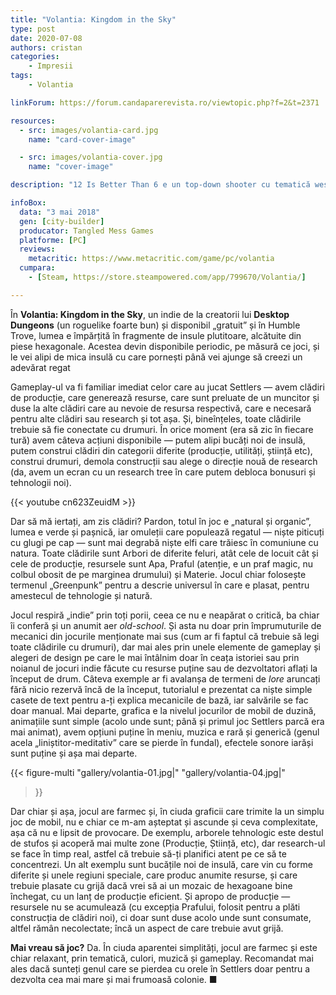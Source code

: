 ```yaml
---
title: "Volantia: Kingdom in the Sky"
type: post
date: 2020-07-08
authors: cristan
categories:
    - Impresii
tags:
    - Volantia

linkForum: https://forum.candaparerevista.ro/viewtopic.php?f=2&t=2371

resources:
  - src: images/volantia-card.jpg
    name: "card-cover-image"

  - src: images/volantia-cover.jpg
    name: "cover-image"

description: "12 Is Better Than 6 e un top-down shooter cu tematică western și asemănări evidente, ca gameplay și perspectivă, cu Hotline Miami, așa că nu necesită prea multe explicații suplimentare. Nu are o poveste la fel de interesantă, e ceva simplu, cu evadare și răzbunare, dar contează mai puțin, pentru că acțiunea e intensă și brutală — mișcările personajelor sunt foarte rapide, iar schimburile de focuri sunt frecvente, se declanșează brusc și se termină la fel de repede, pentru că orice lovitură e fatală, inclusiv pentru protagonist."

infoBox:
  data: "3 mai 2018"
  gen: [city-builder]
  producator: Tangled Mess Games
  platforme: [PC]
  reviews:
    metacritic: https://www.metacritic.com/game/pc/volantia
  cumpara:
    - [Steam, https://store.steampowered.com/app/799670/Volantia/]

---
```


În **Volantia: Kingdom in the Sky**, un indie de la creatorii lui **Desktop Dungeons** (un roguelike foarte bun) și disponibil „gratuit” și în Humble Trove, lumea e împărțită în fragmente de insule plutitoare, alcătuite din piese hexagonale. Acestea devin disponibile periodic, pe măsură ce joci, și le vei alipi de mica insulă cu care pornești până vei ajunge să creezi un adevărat regat

Gameplay-ul va fi familiar imediat celor care au jucat Settlers — avem clădiri de producție, care generează resurse, care sunt preluate de un muncitor și duse la alte clădiri care au nevoie de resursa respectivă, care e necesară pentru alte clădiri sau research și tot așa. Și, bineînțeles, toate clădirile trebuie să fie conectate cu drumuri. În orice moment (era să zic în fiecare tură) avem câteva acțiuni disponibile — putem alipi bucăți noi de insulă, putem construi clădiri din categorii diferite (producție, utilități, știință etc), construi drumuri, demola construcții sau alege o direcție nouă de research (da, avem un ecran cu un research tree în care putem debloca bonusuri și tehnologii noi).

{{< youtube cn623ZeuidM >}}

Dar să mă iertați, am zis clădiri? Pardon, totul în joc e „natural și organic”, lumea e verde și pașnică, iar omuleții care populează regatul — niște piticuți cu glugi pe cap — sunt mai degrabă niște elfi care trăiesc în comuniune cu natura. Toate clădirile sunt Arbori de diferite feluri, atât cele de locuit cât și cele de producție, resursele sunt Apa, Praful (atenție, e un praf magic, nu colbul obosit de pe marginea drumului) și Materie. Jocul chiar folosește termenul „Greenpunk” pentru a descrie universul în care e plasat, pentru amestecul de tehnologie și natură.

Jocul respiră „indie” prin toți porii, ceea ce nu e neapărat o critică, ba chiar îi conferă și un anumit aer _old-school_. Și asta nu doar prin împrumuturile de mecanici din jocurile menționate mai sus (cum ar fi faptul că trebuie să legi toate clădirile cu drumuri), dar mai ales prin unele elemente de gameplay și alegeri de design pe care le mai întâlnim doar în ceața istoriei sau prin noianul de jocuri indie făcute cu resurse puține sau de dezvoltatori aflați la început de drum. Câteva exemple ar fi avalanșa de termeni de _lore_ aruncați fără nicio rezervă încă de la început, tutorialul e prezentat ca niște simple casete de text pentru a-ți explica mecanicile de bază, iar salvările se fac doar manual. Mai departe, grafica e la nivelul jocurilor de mobil de duzină, animațiile sunt simple (acolo unde sunt; până și primul joc Settlers parcă era mai animat), avem opțiuni puține în meniu, muzica e rară și generică (genul acela „liniștitor-meditativ” care se pierde în fundal), efectele sonore iarăși sunt puține și așa mai departe.

{{< figure-multi
    "gallery/volantia-01.jpg|"
    "gallery/volantia-04.jpg|"
>}}

Dar chiar și așa, jocul are farmec și, în ciuda graficii care trimite la un simplu joc de mobil, nu e chiar ce m-am așteptat și ascunde și ceva complexitate, așa că nu e lipsit de provocare. De exemplu, arborele tehnologic este destul de stufos și acoperă mai multe zone (Producție, Știință, etc), dar research-ul se face în timp real, astfel că trebuie să-ți planifici atent pe ce să te concentrezi. Un alt exemplu sunt bucățile noi de insulă, care vin cu forme diferite și unele regiuni speciale, care produc anumite resurse, și care trebuie plasate cu grijă dacă vrei să ai un mozaic de hexagoane bine închegat, cu un lanț de producție eficient. Și apropo de producție — resursele nu se acumulează (cu excepția Prafului, folosit pentru a plăti construcția de clădiri noi), ci doar sunt duse acolo unde sunt consumate, altfel rămân necolectate; încă un aspect de care trebuie avut grijă.

**Mai vreau să joc?** Da. În ciuda aparentei simplități, jocul are farmec și este chiar relaxant, prin tematică, culori, muzică și gameplay. Recomandat mai ales dacă sunteți genul care se pierdea cu orele în Settlers doar pentru a dezvolta cea mai mare și mai frumoasă colonie. ■